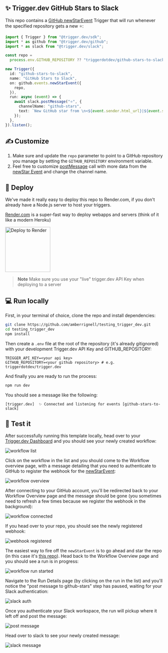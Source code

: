 ## ✨ Trigger.dev GitHub Stars to Slack

This repo contains a [GitHub newStarEvent](https://docs.trigger.dev/integrations/apis/github/events/new-star) Trigger that will run whenever the specified repository gets a new ⭐️:

```ts
import { Trigger } from "@trigger.dev/sdk";
import * as github from "@trigger.dev/github";
import * as slack from "@trigger.dev/slack";

const repo =
  process.env.GITHUB_REPOSITORY ?? "triggerdotdev/github-stars-to-slack";

new Trigger({
  id: "github-stars-to-slack",
  name: "GitHub Stars to Slack",
  on: github.events.newStarEvent({
    repo,
  }),
  run: async (event) => {
    await slack.postMessage("⭐️", {
      channelName: "github-stars",
      text: `New GitHub star from \n<${event.sender.html_url}|${event.sender.login}>. You now have ${event.repository.stargazers_count} stars!`,
    });
  },
}).listen();
```

## ✍️ Customize

1. Make sure and update the `repo` parameter to point to a GitHub repository you manage by setting the `GITHUB_REPOSITORY` environment variable.
2. Feel free to customize [postMessage](https://docs.trigger.dev/integrations/apis/slack/actions/post-message) call with more data from the [newStar Event](https://docs.trigger.dev/integrations/apis/github/events/new-star#event) and change the channel name.

## 🚀 Deploy

We've made it really easy to deploy this repo to Render.com, if you don't already have a Node.js server to host your triggers.

[Render.com](https://render.com) is a super-fast way to deploy webapps and servers (think of it like a modern Heroku)

<a href="https://render.com/deploy?repo=https://github.com/amberrignell/testing_trigger_dev">
  <img width="144px" src="https://render.com/images/deploy-to-render-button.svg" alt="Deploy to Render">
</a>

> **Note** Make sure you use your "live" trigger.dev API Key when deploying to a server

## 💻 Run locally

First, in your terminal of choice, clone the repo and install dependencies:

```sh
git clone https://github.com/amberrignell/testing_trigger_dev.git
cd testing_trigger_dev
npm install
```

Then create a `.env` file at the root of the repository (it's already gitignored) with your development Trigger.dev API Key and GITHUB_REPOSITORY:

```
TRIGGER_API_KEY=<your api key>
GITHUB_REPOSITORY=<your github repository> # e.g. triggerdotdev/trigger.dev
```

And finally you are ready to run the process:

```sh
npm run dev
```

You should see a message like the following:

```
[trigger.dev]  ✨ Connected and listening for events [github-stars-to-slack]
```


## 🧪 Test it

After successfully running this template locally, head over to your [Trigger.dev Dashboard](https://app.trigger.dev) and you should see your newly created workflow:

![workflow list](https://imagedelivery.net/3TbraffuDZ4aEf8KWOmI_w/9987dd75-7e0e-4e3f-9280-0ee6d7ad1e00/public)

Click on the workflow in the list and you should come to the Workflow overview page, with a message detailing that you need to authenticate to GitHub to register the webhook for the [newStarEvent](https://docs.trigger.dev/integrations/apis/github/events/new-star):

![workflow overview](https://imagedelivery.net/3TbraffuDZ4aEf8KWOmI_w/6e658b62-444f-463a-21ba-43edc91bce00/public)

After connecting to your GitHub account, you'll be redirected back to your Workflow Overview page and the message should be gone (you sometimes need to refresh a few times because we register the webhook in the background):

![workflow connected](https://imagedelivery.net/3TbraffuDZ4aEf8KWOmI_w/abcf4856-18ef-45ec-3da6-82d49dc32b00/public)

If you head over to your repo, you should see the newly registered webhook:

![webhook registered](https://imagedelivery.net/3TbraffuDZ4aEf8KWOmI_w/3248e9df-d16e-4585-fa25-2374bed53000/public)

The easiest way to fire off the `newStarEvent` is to go ahead and star the repo (in this case it's [this repo](https://github.com/amberrignell/testing_trigger_dev)). Head back to the Workflow Overview page and you should see a run is in progress:

![workflow run started](https://imagedelivery.net/3TbraffuDZ4aEf8KWOmI_w/623f27b3-263a-4562-cdc9-92462e3a7400/public)

Navigate to the Run Details page (by clicking on the run in the list) and you'll notice the "post message to github-stars" step has paused, waiting for your Slack authentication:

![slack auth](https://imagedelivery.net/3TbraffuDZ4aEf8KWOmI_w/3214985e-05c3-493e-55fd-2ed799c7c500/public)

Once you authenticate your Slack workspace, the run will pickup where it left off and post the message:

![post message](https://imagedelivery.net/3TbraffuDZ4aEf8KWOmI_w/e43c2b11-4b70-4de1-2ebf-b92943d99400/public)

Head over to slack to see your newly created message:

![slack message](https://imagedelivery.net/3TbraffuDZ4aEf8KWOmI_w/5c238a76-22ee-4837-9379-e3c673211100/public)
